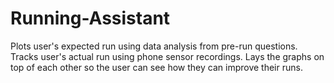 # Running-Assistant
Plots user's expected run using data analysis from pre-run questions. Tracks user's actual run using phone sensor recordings. Lays the graphs on top of each other so the user can see how they can improve their runs.
